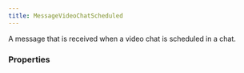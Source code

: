 ```yaml
---
title: MessageVideoChatScheduled
---
```


A message that is received when a video chat is scheduled in a chat.

### Properties




